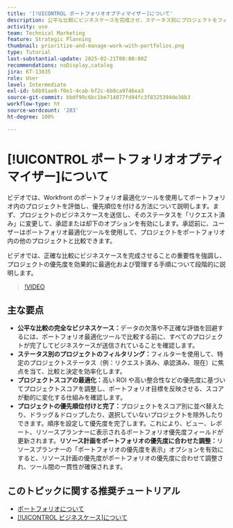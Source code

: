```yaml
---
title: '[!UICONTROL ポートフォリオオプティマイザー]について'
description: 公平な比較にビジネスケースを完成させ、ステータス別にプロジェクトをフィルタリングし、スコアを動的に調整し、プロジェクトを効果的に優先順位付けし、リソース計画をポートフォリオ目標に合わせて調整することで、Workfront でのプロジェクト管理を最適化します。
activity: use
team: Technical Marketing
feature: Strategic Planning
thumbnail: prioritize-and-manage-work-with-portfolios.png
type: Tutorial
last-substantial-update: 2025-02-21T00:00:00Z
recommendations: noDisplay,catalog
jira: KT-13835
role: User
level: Intermediate
exl-id: b8b91ae8-f0e1-4cab-bf2c-6b8ca9746ea3
source-git-commit: bbdf99c6bc1be714077fd94fc3f8325394de36b3
workflow-type: ht
source-wordcount: '283'
ht-degree: 100%

---
```


# [!UICONTROL ポートフォリオオプティマイザー]について

ビデオでは、Workfront のポートフォリオ最適化ツールを使用してポートフォリオ内のプロジェクトを評価し、優先順位を付ける方法について説明します。まず、プロジェクトのビジネスケースを送信し、そのステータスを「リクエスト済み」に変更して、承認または却下のオプションを有効にします。承認前に、ユーザーはポートフォリオ最適化ツールを使用して、プロジェクトをポートフォリオ内の他のプロジェクトと比較できます。

ビデオでは、正確な比較にビジネスケースを完成させることの重要性を強調し、プロジェクトの優先度を効果的に最適化および管理する手順について段階的に説明します。

>[!VIDEO](https://video.tv.adobe.com/v/3446275/?quality=12&learn=on&enablevpops=1)

## 主な要点

* **公平な比較の完全なビジネスケース：**&#x200B;データの欠落や不正確な評価を回避するには、ポートフォリオ最適化ツールで比較する前に、すべてのプロジェクトが完了してビジネスケースが送信されていることを確認します。
* **ステータス別のプロジェクトのフィルタリング：**&#x200B;フィルターを使用して、特定のプロジェクトステータス（例：リクエスト済み、承認済み、現在）に焦点を当て、比較と決定を効率化します。
* **プロジェクトスコアの最適化：**&#x200B;高い ROI や高い整合性などの優先度に基づいてプロジェクトスコアを調整し、ポートフォリオ目標を反映させる、スコアが動的に変化する仕組みを確認します。
* **プロジェクトの優先順位付けと完了：**&#x200B;プロジェクトをスコア別に並べ替えたり、ドラッグ＆ドロップしたり、選択していないプロジェクトを除外したりできます。順序を設定して優先度を完了します。これにより、ビュー、レポート、リソースプランナーに表示されるポートフォリオ優先度フィールドが更新されます。**リソース計画をポートフォリオの優先度に合わせた調整：**&#x200B;リソースプランナーの「ポートフォリオの優先度を表示」オプションを有効にすると、リソース計画の優先度がポートフォリオの優先度に合わせて調整され、ツール間の一貫性が確保されます。


## このトピックに関する推奨チュートリアル

* [ポートフォリオについて](/help/portfolios-and-programs/overview-of-adobe-workfront-portfolios.md)
* [[!UICONTROL ビジネスケース]について](/help/portfolios-and-programs/introduction-to-the-business-case.md)
